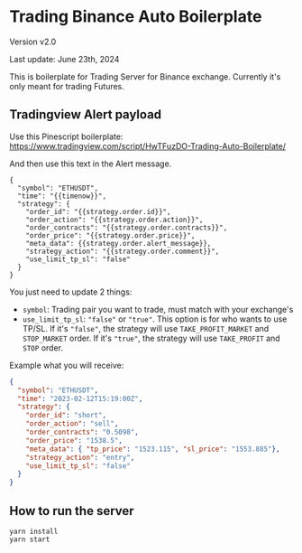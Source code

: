 # Trading Binance Auto Boilerplate

Version v2.0

Last update: June 23th, 2024

This is boilerplate for Trading Server for Binance exchange. Currently it's only meant for trading Futures.

## Tradingview Alert payload

Use this Pinescript boilerplate: https://www.tradingview.com/script/HwTFuzDO-Trading-Auto-Boilerplate/

And then use this text in the Alert message.

```
{
  "symbol": "ETHUSDT",
  "time": "{{timenow}}",
  "strategy": {
    "order_id": "{{strategy.order.id}}",
    "order_action": "{{strategy.order.action}}",
    "order_contracts": "{{strategy.order.contracts}}",
    "order_price": "{{strategy.order.price}}",
    "meta_data": {{strategy.order.alert_message}},
    "strategy_action": "{{strategy.order.comment}}",
    "use_limit_tp_sl": "false"
  }
}
```

You just need to update 2 things:

- `symbol`: Trading pair you want to trade, must match with your exchange's
- `use_limit_tp_sl`: `"false"` or `"true"`. This option is for who wants to use TP/SL. If it's `"false"`, the strategy will use `TAKE_PROFIT_MARKET` and `STOP_MARKET` order. If it's `"true"`, the strategy will use `TAKE_PROFIT` and `STOP` order.

Example what you will receive:
```json
{
  "symbol": "ETHUSDT",
  "time": "2023-02-12T15:19:00Z",
  "strategy": {
    "order_id": "short",
    "order_action": "sell",
    "order_contracts": "0.5098",
    "order_price": "1538.5",
    "meta_data": { "tp_price": "1523.115", "sl_price": "1553.885"},
    "strategy_action": "entry",
    "use_limit_tp_sl": "false"
  }
}
```
## How to run the server

```
yarn install
yarn start
```
